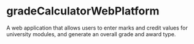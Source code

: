 # gradeCalculatorWebPlatform
A web application that allows users to enter marks and credit values for university modules, and generate an overall grade and award type.
